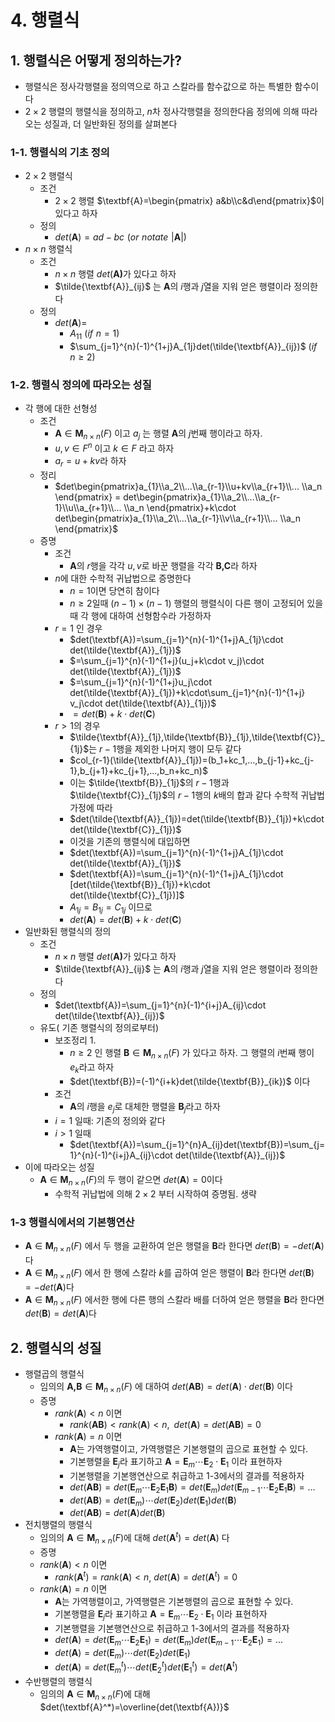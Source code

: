 # 4. 행렬식

## 1. 행렬식은 어떻게 정의하는가?

- 행렬식은 정사각행렬을 정의역으로 하고 스칼라를 함수값으로 하는 특별한 함수이다
- $2\times2$ 행렬의 행렬식을 정의하고, $n$차 정사각행렬을 정의한다음 정의에 의해 따라오는 성질과, 더 일반화된 정의를 살펴본다

### 1-1. 행렬식의 기초 정의

- $2\times 2$ 행렬식
    - 조건
        - $2\times 2$ 행렬 $\textbf{A}=\begin{pmatrix}  a&b\\c&d\end{pmatrix}$이 있다고 하자
    - 정의
        - $det(\textbf{A})=ad-bc \,\,(or\,\,notate\,\,|\textbf{A}|)$
- $n\times n$ 행렬식
    - 조건
        - $n\times n$ 행렬 $det(\textbf{A)}$가 있다고 하자
        - $\tilde{\textbf{A}}_{ij}$ 는 $\textbf{A}$의 $i$행과 $j$열을 지워 얻은 행렬이라 정의한다
    - 정의
        - $det(\textbf{A})=$
            - $A_{11}$                                              $(if\,\,n=1)$
            - $\sum_{j=1}^{n}(-1)^{1+j}A_{1j}det(\tilde{\textbf{A}}_{ij})$     $(if\,n \ge2) \,\,\,\,\,\,\,$
    

### 1-2. 행렬식 정의에 따라오는 성질

- 각 행에 대한 선형성
    - 조건
        - $\textbf{A}\in\textbf{M}_{n\times n}(F)$ 이고 $a_j$ 는 행렬 $\textbf{A}$의 $j$번째 행이라고 하자.
        - $u,v \in F^n$ 이고 $k\in F$ 라고 하자
        - $a_r=u+k v$라 하자
    - 정리
        - $det\begin{pmatrix}a_{1}\\a_2\\...\\a_{r-1}\\u+kv\\a_{r+1}\\... \\a_n \end{pmatrix} = det\begin{pmatrix}a_{1}\\a_2\\...\\a_{r-1}\\u\\a_{r+1}\\... \\a_n \end{pmatrix}+k\cdot det\begin{pmatrix}a_{1}\\a_2\\...\\a_{r-1}\\v\\a_{r+1}\\... \\a_n \end{pmatrix}$
    - 증명
        - 조건
            - $\textbf{A}$의 $r$행을 각각 $u,v$로 바꾼 행렬을 각각 $\textbf{B,C}$라 하자
        - $n$에 대한 수학적 귀납법으로 증명한다
            - $n=1$이면 당연히 참이다
            - $n \ge2$일때 $(n-1)\times(n-1)$ 행렬의 행렬식이 다른 행이 고정되어 있을 때 각 행에 대하여 선형함수라 가정하자
        - $r=1$ 인 경우
            - $det(\textbf{A})=\sum_{j=1}^{n}(-1)^{1+j}A_{1j}\cdot det(\tilde{\textbf{A}}_{1j})$
            - $=\sum_{j=1}^{n}(-1)^{1+j}(u_j+k\cdot v_j)\cdot det(\tilde{\textbf{A}}_{1j})$
            - $=\sum_{j=1}^{n}(-1)^{1+j}u_j\cdot det(\tilde{\textbf{A}}_{1j})+k\cdot\sum_{j=1}^{n}(-1)^{1+j} v_j\cdot det(\tilde{\textbf{A}}_{1j})$
            - $= det(\textbf{B})+k\cdot det(\textbf{C})$
        - $r>1$의 경우
            - $\tilde{\textbf{A}}_{1j},\tilde{\textbf{B}}_{1j},\tilde{\textbf{C}}_{1j}$는 $r-1$행을 제외한 나머지 행이 모두 같다
            - $col_{r-1}(\tilde{\textbf{A}}_{1j})=(b_1+kc_1,...,b_{j-1}+kc_{j-1},b_{j+1}+kc_{j+1},...,b_n+kc_n)$
            - 이는 $\tilde{\textbf{B}}_{1j}$의 $r-1$행과 $\tilde{\textbf{C}}_{1j}$의 $r-1$행의 $k$배의 합과 같다 수학적 귀납법 가정에 따라
            - $det(\tilde{\textbf{A}}_{1j})=det(\tilde{\textbf{B}}_{1j})+k\cdot det(\tilde{\textbf{C}}_{1j})$
            - 이것을 기존의 행렬식에 대입하면
            - $det(\textbf{A})=\sum_{j=1}^{n}(-1)^{1+j}A_{1j}\cdot det(\tilde{\textbf{A}}_{1j})$
            - $det(\textbf{A})=\sum_{j=1}^{n}(-1)^{1+j}A_{1j}\cdot [det(\tilde{\textbf{B}}_{1j})+k\cdot det(\tilde{\textbf{C}}_{1j})]$
            - $A_{1j}=B_{1j}=C_{1j}$ 이므로
            - $det(\textbf{A})=det(\textbf{B})+k\cdot det(\textbf{C})$
- 일반화된 행렬식의 정의
    - 조건
        - $n\times n$ 행렬 $det(\textbf{A)}$가 있다고 하자
        - $\tilde{\textbf{A}}_{ij}$ 는 $\textbf{A}$의 $i$행과 $j$열을 지워 얻은 행렬이라 정의한다
    - 정의
        - $det(\textbf{A})=\sum_{j=1}^{n}(-1)^{i+j}A_{ij}\cdot det(\tilde{\textbf{A}}_{ij})$
    - 유도( 기존 행렬식의 정의로부터)
        - 보조정리 1.
            - $n \ge2$ 인 행렬 $\textbf{B} \in \textbf{M}_{n\times n}(F)$ 가 있다고 하자. 그 행렬의 $i$번째 행이 $e_k$라고 하자
            - $det(\textbf{B})=(-1)^{i+k}det(\tilde{\textbf{B}}_{ik})$ 이다
        - 조건
            - $\textbf{A}$의 $i$행을 $e_j$로 대체한 행렬을 $\textbf{B}_j$라고 하자
        - $i=1$ 일때: 기존의 정의와 같다
        - $i >1$ 일때
            - $det(\textbf{A})=\sum_{j=1}^{n}A_{ij}det(\textbf{B})=\sum_{j=1}^{n}(-1)^{i+j}A_{ij}\cdot det(\tilde{\textbf{A}}_{ij})$
- 이에 따라오는 성질
    - $\textbf{A}\in \textbf{M}_{n\times n}(F)$의 두 행이 같으면 $det(\textbf{A})=0$이다
        - 수학적 귀납법에 의해 $2\times 2$ 부터 시작하여 증명됨. 생략

### 1-3 행렬식에서의 기본행연산

- $\textbf{A}\in \textbf{M}_{n\times n}(F)$ 에서 두 행을 교환하여 얻은 행렬을 $\textbf{B}$라 한다면 $det(\textbf{B})=-det(\textbf{A})$다
- $\textbf{A}\in \textbf{M}_{n\times n}(F)$ 에서 한 행에 스칼라 $k$를 곱하여 얻은 행렬이 $\textbf{B}$라 한다면 $det(\textbf{B})=-det(\textbf{A})$다
- $\textbf{A}\in \textbf{M}_{n\times n}(F)$ 에서한 행에 다른 행의 스칼라 배를 더하여 얻은 행렬을 $\textbf{B}$라 한다면 $det(\textbf{B})=det(\textbf{A})$다

## 2. 행렬식의 성질

- 행렬곱의 행렬식
    - 임의의 $\textbf{A,B}\in \textbf{M}_{n\times n}(F)$ 에 대하여 $det(\textbf{AB})=det(\textbf{A})\cdot det(\textbf{B})$ 이다
    - 증명
        - $rank(\textbf{A})<n$ 이면
            - $rank(\textbf{AB})<rank(\textbf{A})<n,\,\,\,det(\textbf{A})=det(\textbf{AB})=0$
        - $rank(\textbf{A})=n$ 이면
            - $\textbf{A}$는 가역행렬이고, 가역행렬은 기본행렬의 곱으로 표현할 수 있다.
            - 기본행렬을 $\textbf{E}_j$라 표기하고 $\textbf{A}=\textbf{E}_m\cdots\textbf{E}_2\cdot\textbf{E}_1$ 이라 표현하자
            - 기본행렬을 기본행연산으로 취급하고 1-3에서의 결과를 적용하자
            - $det(\textbf{AB})=det(\textbf{E}_m\cdots\textbf{E}_2\textbf{E}_1\textbf{B})=det(\textbf{E}_m)det(\textbf{E}_{m-1}\cdots\textbf{E}_2\textbf{E}_1\textbf{B})=...$
            - $det(\textbf{A}\textbf{B})=det(\textbf{E}_m)\cdots det(\textbf{E}_2)det(\textbf{E}_1)det(\textbf{B})$
            - $det(\textbf{AB})=det(\textbf{A})det(\textbf{B})$
- 전치행렬의 행렬식
    - 임의의 $\textbf{A}\in \textbf{M}_{n\times n}(F)$에 대해 $det(\textbf{A}^t)=det(\textbf{A})$ 다
    - 증명
    - $rank(\textbf{A})<n$ 이면
        - $rank(\textbf{A}^t)=rank(\textbf{A})<n$, $det(\textbf{A})=det(\textbf{A}^t)=0$
    - $rank(\textbf{A})=n$ 이면
        - $\textbf{A}$는 가역행렬이고, 가역행렬은 기본행렬의 곱으로 표현할 수 있다.
        - 기본행렬을 $\textbf{E}_j$라 표기하고 $\textbf{A}=\textbf{E}_m\cdots\textbf{E}_2\cdot\textbf{E}_1$ 이라 표현하자
        - 기본행렬을 기본행연산으로 취급하고 1-3에서의 결과를 적용하자
        - $det(\textbf{A})=det(\textbf{E}_m\cdots\textbf{E}_2\textbf{E}_1)=det(\textbf{E}_m)det(\textbf{E}_{m-1}\cdots\textbf{E}_2\textbf{E}_1)=...$
        - $det(\textbf{A})=det(\textbf{E}_m)\cdots det(\textbf{E}_2)det(\textbf{E}_1)$
        - $det(\textbf{A})=det(\textbf{E}_m^t)\cdots det(\textbf{E}_2^t)det(\textbf{E}_1^t)=det(\textbf{A}^t)$
- 수반행렬의 행렬식
    - 임의의 $\textbf{A}\in \textbf{M}_{n\times n}(F)$에 대해  $det(\textbf{A}^*)=\overline{det(\textbf{A})}$